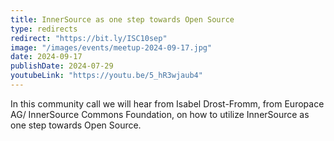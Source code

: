 ```yaml
---
title: InnerSource as one step towards Open Source
type: redirects
redirect: "https://bit.ly/ISC10sep"
image: "/images/events/meetup-2024-09-17.jpg"
date: 2024-09-17
publishDate: 2024-07-29
youtubeLink: "https://youtu.be/5_hR3wjaub4"
---
```


In this community call we will hear from Isabel Drost-Fromm, from Europace AG/ InnerSource Commons Foundation, on how to utilize InnerSource as one step towards Open Source.
